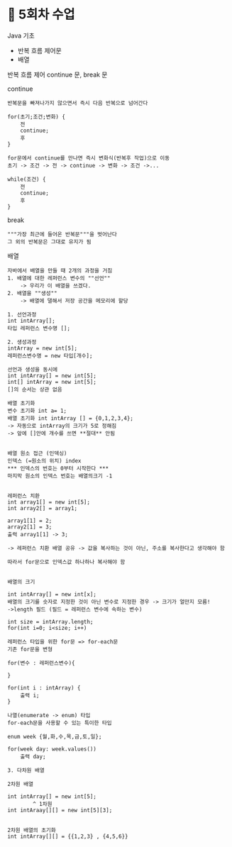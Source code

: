 # 📅 5회차 수업

Java 기초

- 반복 흐름 제어문
- 배열


반복 흐름 제어
continue 문, break 문

continue

    반복문을 빠져나가지 않으면서 즉시 다음 반복으로 넘어간다

    for(초기;조건;변화) {
        전
        continue;
        후
    }

    for문에서 continue를 만나면 즉시 변화식(반복후 작업)으로 이동
    초기 -> 조건 -> 전 -> continue -> 변화 -> 조건 ->...

    while(조건) {
        전
        continue;
        후
    }

break

    """가장 최근에 들어온 반복문"""을 벗어난다
    그 외의 반복문은 그대로 유지가 됨



배열

    자바에서 배열을 만들 때 2개의 과정을 거침
    1. 배열에 대한 레퍼런스 변수의 ""선언""
        -> 우리가 이 배열을 쓰겠다.
    2. 배열을 ""생성""
        -> 배열에 댈해서 저장 공간을 메모리에 할당

    1. 선언과정
    int intArray[];
    타입 레퍼런스 변수명 [];

    2. 생성과정
    intArray = new int[5];
    레퍼런스변수명 = new 타입[개수];

    선언과 생성을 동시에
    int intArray[] = new int[5];
    int[] intArray = new int[5];
    []의 순서는 상관 없음

    배열 초기화
    변수 초기화 int a= 1;
    배열 초기화 int intArray [] = {0,1,2,3,4};
    -> 자동으로 intArray의 크기가 5로 정해짐
    -> 앞에 []안에 개수를 쓰면 **절대** 안됨


    배열 원소 접근 (인덱싱)
    인덱스 (=원소의 위치) index
    *** 인덱스의 번호는 0부터 시작한다 ***
    마지막 원소의 인덱스 번호는 배열의크기 -1


    레퍼런스 치환
    int array1[] = new int[5];
    int array2[] = array1;

    array1[1] = 2;
    array2[1] = 3;
    출력 array1[1] -> 3;

    -> 레퍼런스 치환 배열 공유 -> 값을 복사하는 것이 아닌, 주소를 복사한다고 생각해야 함

    따라서 for문으로 인덱스값 하나하나 복사해야 함


    배열의 크기

    int intArray[] = new int[x];
    배열의 크기를 숫자로 지정한 것이 아닌 변수로 지정한 경우 -> 크기가 얼만지 모름!
    ->length 필드 (필드 = 레퍼런스 변수에 속하는 변수)

    int size = intArray.length;
    for(int i=0; i<size; i++)

    레퍼런스 타입을 위한 for문 => for-each문
    기존 for문을 변형

    for(변수 : 레퍼런스변수){
        
    }

    for(int i : intArray) {
        출력 i;
    }

    나열(enumerate -> enum) 타입
    for-each문을 사용할 수 있는 특이한 타입

    enum week {월,화,수,목,금,토,일};

    for(week day: week.values())
        출력 day;

    3. 다차원 배열

    2차원 배열

    int intArray[] = new int[5];
            ^ 1차원
    int intAraay[][] = new int[5][3];


    2차원 배열의 초기화
    int intArray[][] = {{1,2,3} , {4,5,6}}